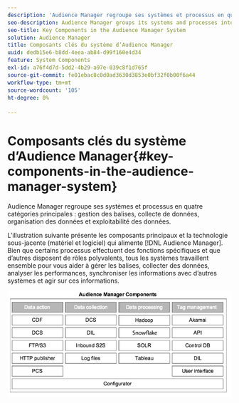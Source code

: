 ```yaml
---
description: 'Audience Manager regroupe ses systèmes et processus en quatre catégories principales : gestion des balises, collecte de données, organisation des données et exploitabilité des données.'
seo-description: Audience Manager groups its systems and processes into four main categories  tag management, data collection, data organization, and data actionability.
seo-title: Key Components in the Audience Manager System
solution: Audience Manager
title: Composants clés du système d’Audience Manager
uuid: dedb15e6-b8dd-4eea-ab84-d99f160e4d34
feature: System Components
exl-id: a76f4d7d-5dd2-4b29-a97e-039c8f1d765f
source-git-commit: fe01ebac8c0d0ad3630d3853e0bf32f0b00f6a44
workflow-type: tm+mt
source-wordcount: '105'
ht-degree: 0%

---
```


# Composants clés du système d’Audience Manager{#key-components-in-the-audience-manager-system}

Audience Manager regroupe ses systèmes et processus en quatre catégories principales : gestion des balises, collecte de données, organisation des données et exploitabilité des données.

<!-- 

c_compstack.xml

 -->

L’illustration suivante présente les composants principaux et la technologie sous-jacente (matériel et logiciel) qui alimente [!DNL Audience Manager]. Bien que certains processus effectuent des fonctions spécifiques et que d’autres disposent de rôles polyvalents, tous les systèmes travaillent ensemble pour vous aider à gérer les balises, collecter des données, analyser les performances, synchroniser les informations avec d’autres systèmes et agir sur ces informations.

![](assets/components.png)
